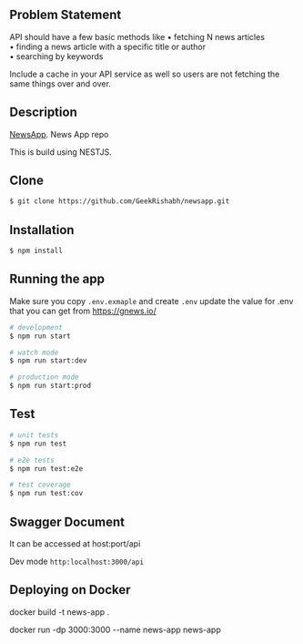 ## Problem Statement

API should have a few basic methods like 
• fetching N news articles
• finding a news article with a specific title or author  
• searching by keywords

Include a cache in your API service as well so users are not fetching the same things over and over.

## Description

[NewsApp](https://github.com/geekrishabh/newsapp). News App repo

This is build using NESTJS. 


## Clone 

```bash
$ git clone https://github.com/GeekRishabh/newsapp.git
```

## Installation

```bash
$ npm install
```

## Running the app

Make sure you copy `.env.exmaple` and create `.env` 
update the value for .env that you can get from https://gnews.io/


```bash
# development
$ npm run start

# watch mode
$ npm run start:dev

# production mode
$ npm run start:prod
```

## Test

```bash
# unit tests
$ npm run test

# e2e tests
$ npm run test:e2e

# test coverage
$ npm run test:cov
```


## Swagger Document 

It can be accessed at host:port/api

Dev mode `http:localhost:3000/api`


## Deploying on Docker

docker build -t news-app .

docker run -dp 3000:3000 --name news-app news-app